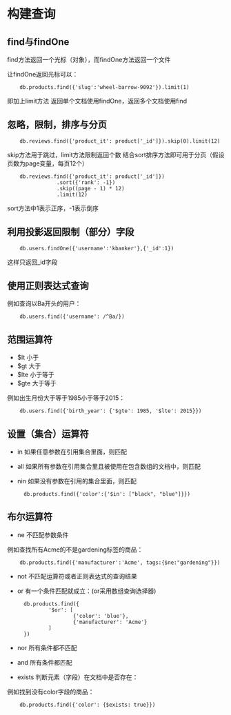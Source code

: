 构建查询
================

find与findOne
----------------

find方法返回一个光标（对象），而findOne方法返回一个文件

让findOne返回光标可以：

        db.products.find({'slug':'wheel-barrow-9092'}).limit(1)
即加上limit方法
返回单个文档使用findOne，返回多个文档使用find


忽略，限制，排序与分页
----------------

        db.reviews.find({'product_it': product['_id']}).skip(0).limit(12)
skip方法用于跳过，limit方法限制返回个数
结合sort排序方法即可用于分页（假设页数为page变量，每页12个）

        db.reviews.find({'product_it': product['_id']})
                    .sort({'rank': -1})
                    .skip((page - 1) * 12)
                    .limit(12)
sort方法中1表示正序，-1表示倒序


利用投影返回限制（部分）字段
----------------

        db.users.findOne({'username':'kbanker'},{'_id':1})
这样只返回_id字段


使用正则表达式查询
----------------

例如查询以Ba开头的用户：

        db.users.find({'username': /^Ba/})


范围运算符
----------------

* $lt 小于
* $gt 大于
* $lte 小于等于
* $gte 大于等于

例如出生月份大于等于1985小于等于2015：

        db.users.find({'birth_year': {'$gte': 1985, '$lte': 2015}})


设置（集合）运算符
----------------

* in 如果任意参数在引用集合里面，则匹配
* all 如果所有参数在引用集合里且被使用在包含数组的文档中，则匹配
* nin 如果没有参数在引用的集合里面，则匹配

        db.products.find({'color':{'$in': ["black", "blue"]}})


布尔运算符
----------------

* ne 不匹配参数条件

例如查找所有Acme的不是gardening标签的商品：

        db.products.find({'manufacturer':'Acme', tags:{$ne:"gardening"}})

* not 不匹配运算符或者正则表达式的查询结果
* or 有一个条件匹配就成立：(or采用数组查询选择器)

        db.products.find({
                '$or': [
                        {'color': 'blue'},
                        {'manufacturer': 'Acme'}
                ]
        })

* nor 所有条件都不匹配
* and 所有条件都匹配
* exists 判断元素（字段）在文档中是否存在：

例如找到没有color字段的商品：

        db.products.find({'color': {$exists: true}})